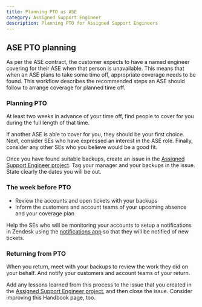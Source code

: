 ```yaml
---
title: Planning PTO as ASE
category: Assigned Support Engineer
description: Planning PTO for Assigned Support Engineers
---
```


## ASE PTO planning

As per the ASE contract, the customer expects to have a named engineer covering
for their ASE when that person is unavailable. This means that when an ASE
plans to take some time off, appropriate coverage needs to be found. This
workflow describes the recommended steps an ASE should follow to arrange
coverage for planned time off.

### Planning PTO

At least two weeks in advance of your time off, find people to cover for you
during the full length of that time.

If another ASE is able to cover for you, they should be your first choice. Next,
consider SEs who have expressed an interest in the ASE role. Finally, consider
any other SEs who you believe would be a good fit.

Once you have found suitable backups, create an issue in the
[Assigned Support Engineer project](https://gitlab.com/gitlab-com/support/assigned-support-engineers/-/issues).
Tag your manager and your backups in the issue. State clearly the dates you
will be out.

### The week before PTO

- Review the accounts and open tickets with your backups
- Inform the customers and account teams of your upcoming absence and your
  coverage plan

Help the SEs who will be monitoring your accounts to setup a notifications in
Zendesk using the [notifications app](/handbook/support/readiness/operations/docs/zendesk/apps/global-apps/#notifications-app)
so that they will be notified of new tickets.

### Returning from PTO

When you return, meet with your backups to review the work they did on your
behalf. And notify your customers and account teams of your return.

Add any lessons learned from this process to the issue that you created in the
[Assigned Support Engineer project](https://gitlab.com/gitlab-com/support/assigned-support-engineers/-/issues),
and then close the issue. Consider improving this Handbook page, too.
